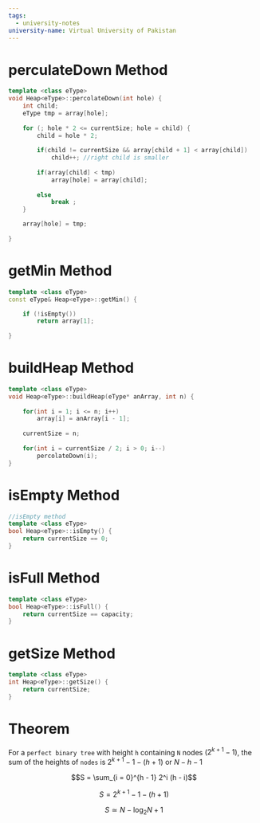 ```yaml
---
tags:
  - university-notes
university-name: Virtual University of Pakistan
---
```


# perculateDown Method

```cpp
template <class eType>
void Heap<eType>::percolateDown(int hole) {
	int child;
	eType tmp = array[hole];
	
	for (; hole * 2 <= currentSize; hole = child) {
		child = hole * 2;
		
		if(child != currentSize && array[child + 1] < array[child])
			child++; //right child is smaller
			
		if(array[child] < tmp) 
			array[hole] = array[child];
			
		else 
			break ;
	}

	array[hole] = tmp;
	
}
```

# getMin Method

```cpp
template <class eType>
const eType& Heap<eType>::getMin() {

	if (!isEmpty())
		return array[1];
	
}
```

# buildHeap Method

```cpp
template <class eType>
void Heap<eType>::buildHeap(eType* anArray, int n) {
	
	for(int i = 1; i <= n; i++)
		array[i] = anArray[i - 1];
		
	currentSize = n;
	
	for(int i = currentSize / 2; i > 0; i--)
		percolateDown(i);
}
```

# isEmpty Method

```cpp
//isEmpty method
template <class eType>
bool Heap<eType>::isEmpty() {
	return currentSize == 0;
}
```

# isFull Method

```cpp
template <class eType>
bool Heap<eType>::isFull() {
	return currentSize == capacity;
}
```

# getSize Method

```cpp
template <class eType>
int Heap<eType>::getSize() {
	return currentSize;
}
```

# Theorem
For a `perfect binary tree` with height `h` containing `N` nodes ($2^{k+1} - 1$), the sum of the heights of `nodes` is $2^{k+1} - 1 - (h + 1)$ or $N - h - 1$  

$$S = \sum_{i = 0}^{h - 1} 2^i (h - i)$$

$$S = 2^{k+1} - 1 - (h + 1)$$

$$S\simeq N - \log_2{N + 1}$$
